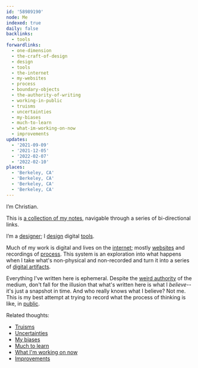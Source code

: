 ```yaml
---
id: '58989190'
node: Me
indexed: true
daily: false
backlinks:
  - tools
forwardlinks:
  - one-dimension
  - the-craft-of-design
  - design
  - tools
  - the-internet
  - my-websites
  - process
  - boundary-objects
  - the-authority-of-writing
  - working-in-public
  - truisms
  - uncertainties
  - my-biases
  - much-to-learn
  - what-im-working-on-now
  - improvements
updates:
  - '2021-09-09'
  - '2021-12-05'
  - '2022-02-07'
  - '2022-02-10'
places:
  - 'Berkeley, CA'
  - 'Berkeley, CA'
  - 'Berkeley, CA'
  - 'Berkeley, CA'
---
```


I’m Christian.

This is [a collection of my notes](one-dimension.md), navigable through a series of bi-directional links.

I’m a [designer](the-craft-of-design.md); I [design](design.md) digital [tools](tools.md).

Much of my work is digital and lives on the [internet](the-internet.md); mostly [websites](my-websites.md) and recordings of [process](process.md). This system is an exploration into what happens when I take what's non-physical and non-recorded and turn it into a series of [digital artifacts](boundary-objects.md).

Everything I've written here is ephemeral. Despite the [weird authority](the-authority-of-writing.md) of the medium, don't fall for the illusion that what's written here is what I *believe*--it's just a snapshot in time. And who really knows what I believe? Not me. This is my best attempt at trying to record what the process of thinking is like, in [public](working-in-public.md). 

Related thoughts: 

- [Truisms](truisms.md)
- [Uncertainties](uncertainties.md)
- [My biases](my-biases.md)
- [Much to learn](much-to-learn.md)
- [What I'm working on now](what-im-working-on-now.md)
- [Improvements](improvements.md)
